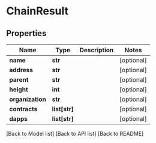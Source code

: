 # ChainResult

## Properties

| Name             | Type           | Description | Notes       |
| ---------------- | -------------- | ----------- | ----------- |
| **name**         | **str**        |             | \[optional] |
| **address**      | **str**        |             | \[optional] |
| **parent**       | **str**        |             | \[optional] |
| **height**       | **int**        |             | \[optional] |
| **organization** | **str**        |             | \[optional] |
| **contracts**    | **list\[str]** |             | \[optional] |
| **dapps**        | **list\[str]** |             | \[optional] |

\[Back to Model list] \[Back to API list] \[Back to README]
